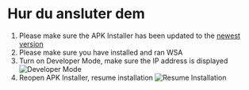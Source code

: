 # Hur du ansluter dem
1. Please make sure the APK Installer has been updated to the [newest version](https://github.com/Paving-Base/APK-Installer/releases "APK Installer")
2. Please make sure you have installed and ran WSA
3. Turn on Developer Mode, make sure the IP address is displayed ![Developer Mode](https://raw.githubusercontent.com/Paving-Base/APK-Installer/screenshots/Documents/Tutorials/How%20To%20Connect%20WSA/Images/Snipaste_2021-10-22_14-57-56.png)
4. Reopen APK Installer, resume installation ![Resume Installation](https://raw.githubusercontent.com/Paving-Base/APK-Installer/screenshots/Documents/Tutorials/How%20To%20Connect%20WSA/Images/Snipaste_2021-10-22_15-10-06.png)
